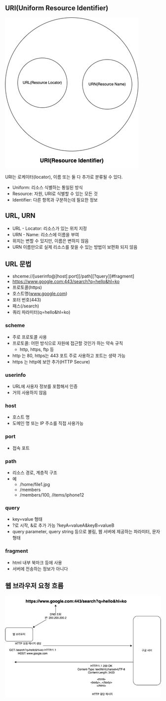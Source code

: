 ## URI(Uniform Resource Identifier)

<img src="images/2-1.png">

URI는 로케이터(locator), 이름 또는 둘 다 추가로 분류될 수 있다.

- Uniform: 리소스 식별하는 통일된 방식
- Resource: 자원, URI로 식별할 수 있는 모든 것
- Identifier: 다른 항목과 구분하는데 필요한 정보

## URL, URN

- URL - Locator: 리소스가 있는 위치 지정
- URN - Name: 리소스에 이름을 부여
- 위치는 변할 수 있지만, 이름은 변하지 않음
- URN 이름만으로 실제 리소스를 찾을 수 있는 방법이 보편화 되지 않음

## URL 문법

- shceme://[userinfo@]host[:port][/path][?query][#fragment]
- https://www.google.com:443/search?q=hello&hI=ko
- 프로토콜(https)
- 호스트명(www.google.com)
- 포터 번호(443)
- 패스(/search)
- 쿼리 파라미터(q=hello&hI=ko)

### scheme

- 주로 프로토콜 사용
- 프로토콜: 어떤 방식으로 자원에 접근할 것인가 하는 약속 규칙
  - http, https, ftp 등
- http 는 80, https는 443 포트 주로 사용하고 포트는 생략 가능
- https 는 http에 보안 추가(HTTP Secure)

### userinfo

- URL에 사용자 정보를 포함해서 인증
- 거의 사용하지 않음

### host

- 호스트 명
- 도메인 명 또는 IP 주소를 직접 사용가능

### port

- 접속 포트

### path

- 리소스 경로, 계층적 구조
- 예
  - /home/file1.jpg
  - /members
  - /members/100, /items/iphone12

### query

- key=value 형태
- ?로 시작, &로 추가 가능 ?keyA=valueA&keyB=valueB
- query parameter, query string 등으로 불림, 웹 서버에 제공하는 파라미터, 문자 형태

### fragment

- html 내부 북마크 등에 사용
- 서버에 전송하는 정보가 아니다

## 웹 브라우저 요청 흐름

<img src="images/2-2.png">
